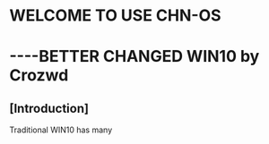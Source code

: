 # WELCOME TO USE CHN-OS
# ----BETTER CHANGED WIN10 by Crozwd
## [Introduction]  
Traditional WIN10 has many


